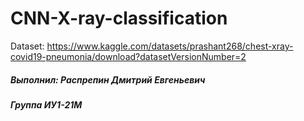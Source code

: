 # CNN-X-ray-classification

Dataset: https://www.kaggle.com/datasets/prashant268/chest-xray-covid19-pneumonia/download?datasetVersionNumber=2

<h5 align="left">Выполнил: Распрепин Дмитрий Евгеньевич</h3>
<h5 align="left">Группа ИУ1-21М</h3>
